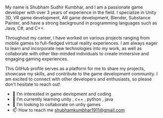 My name is Shubham Sudhir Kumbhar, and I am a passionate game developer with over 3 years of experience in the field. I specialize in Unity 3D, VR game development, AR game development, Blender, Substance Painter, and have a strong background in programming languages such as Java, C#, and C++.

Throughout my career, I have worked on various projects ranging from mobile games to full-fledged virtual reality experiences. I am always eager to learn and incorporate new technologies into my work, as well as collaborate with other like-minded individuals to create immersive and engaging gaming experiences.

This GitHub profile serves as a platform for me to share my projects, showcase my skills, and contribute to the game development community. I am excited to connect with other developers and enthusiasts, so please don't hesitate to reach out!


- 👀 I’m interested in game devlopment and coding
- 🌱 I’m currently learning unity , c++ , python , java
- 💞️ I’m looking to collaborate on untiy games 
- 📫 How to reach me shubhamkumbhar1911@gmail.com

<!---
Shubham-Kumbhar/Shubham-Kumbhar is a ✨ special ✨ repository because its `README.md` (this file) appears on your GitHub profile.
You can click the Preview link to take a look at your changes.
--->
